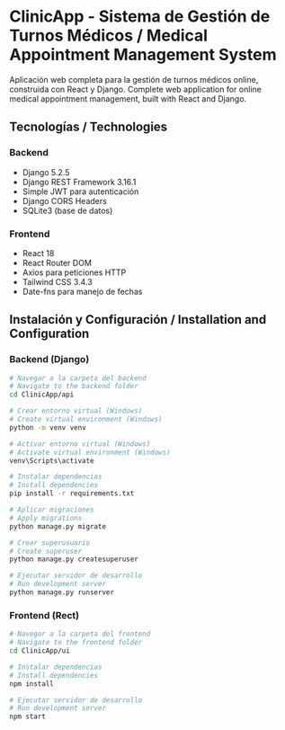# ClinicApp - Sistema de Gestión de Turnos Médicos / Medical Appointment Management System

Aplicación web completa para la gestión de turnos médicos online, construida con React y Django.
Complete web application for online medical appointment management, built with React and Django.

## Tecnologías / Technologies
### Backend
- Django 5.2.5
- Django REST Framework 3.16.1
- Simple JWT para autenticación
- Django CORS Headers
- SQLite3 (base de datos)

### Frontend
- React 18
- React Router DOM
- Axios para peticiones HTTP
- Tailwind CSS 3.4.3
- Date-fns para manejo de fechas

## Instalación y Configuración / Installation and Configuration
### Backend (Django)
```bash
# Navegar a la carpeta del backend
# Navigate to the backend folder
cd ClinicApp/api

# Crear entorno virtual (Windows)
# Create virtual environment (Windows)
python -m venv venv

# Activar entorno virtual (Windows)
# Activate virtual environment (Windows)
venv\Scripts\activate

# Instalar dependencias
# Install dependencies
pip install -r requirements.txt

# Aplicar migraciones
# Apply migrations
python manage.py migrate

# Crear superusuario 
# Create superuser 
python manage.py createsuperuser

# Ejecutar servidor de desarrollo
# Run development server
python manage.py runserver
```
### Frontend (Rect)
```bash
# Navegar a la carpeta del frontend
# Navigate to the frontend folder
cd ClinicApp/ui

# Instalar dependencias
# Install dependencies
npm install

# Ejecutar servidor de desarrollo
# Run development server
npm start